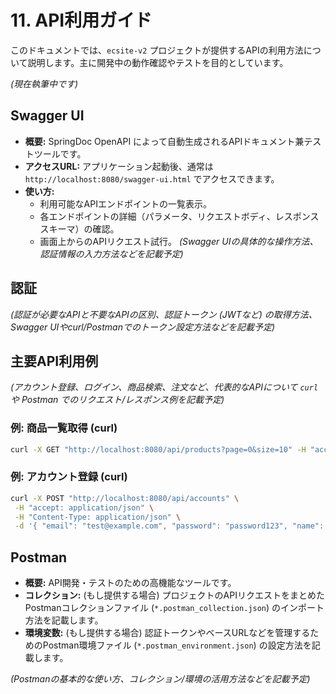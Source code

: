 # 11. API利用ガイド

このドキュメントでは、`ecsite-v2` プロジェクトが提供するAPIの利用方法について説明します。主に開発中の動作確認やテストを目的としています。

*(現在執筆中です)*

## Swagger UI

*   **概要:** SpringDoc OpenAPI によって自動生成されるAPIドキュメント兼テストツールです。
*   **アクセスURL:** アプリケーション起動後、通常は `http://localhost:8080/swagger-ui.html` でアクセスできます。
*   **使い方:**
    *   利用可能なAPIエンドポイントの一覧表示。
    *   各エンドポイントの詳細（パラメータ、リクエストボディ、レスポンススキーマ）の確認。
    *   画面上からのAPIリクエスト試行。
*(Swagger UIの具体的な操作方法、認証情報の入力方法などを記載予定)*

## 認証

*(認証が必要なAPIと不要なAPIの区別、認証トークン (JWTなど) の取得方法、Swagger UIやcurl/Postmanでのトークン設定方法などを記載予定)*

## 主要API利用例

*(アカウント登録、ログイン、商品検索、注文など、代表的なAPIについて `curl` や Postman でのリクエスト/レスポンス例を記載予定)*

### 例: 商品一覧取得 (curl)

```bash
curl -X GET "http://localhost:8080/api/products?page=0&size=10" -H "accept: application/json"
```

### 例: アカウント登録 (curl)

```bash
curl -X POST "http://localhost:8080/api/accounts" \
 -H "accept: application/json" \
 -H "Content-Type: application/json" \
 -d '{ "email": "test@example.com", "password": "password123", "name": "Test User" }'
```

## Postman

*   **概要:** API開発・テストのための高機能なツールです。
*   **コレクション:** (もし提供する場合) プロジェクトのAPIリクエストをまとめたPostmanコレクションファイル (`*.postman_collection.json`) のインポート方法を記載します。
*   **環境変数:** (もし提供する場合) 認証トークンやベースURLなどを管理するためのPostman環境ファイル (`*.postman_environment.json`) の設定方法を記載します。

*(Postmanの基本的な使い方、コレクション/環境の活用方法などを記載予定)*
